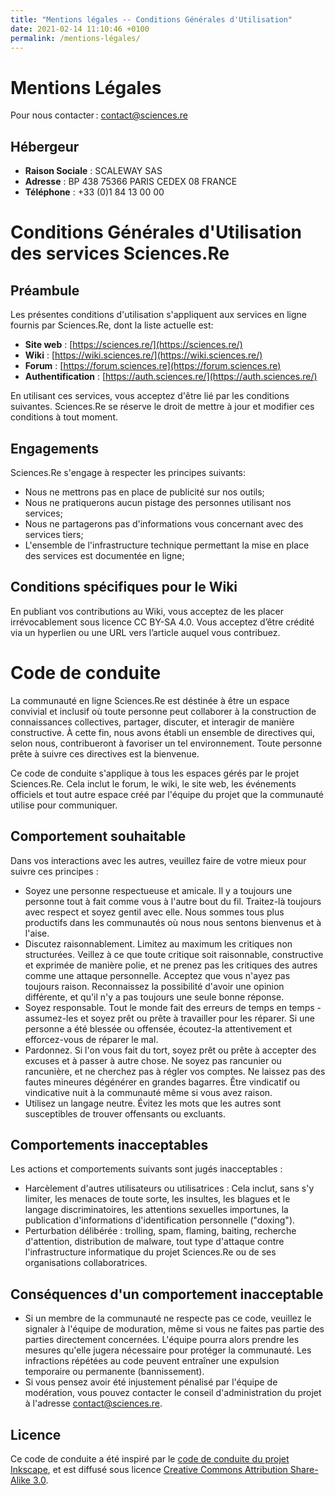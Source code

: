 ```yaml
---
title: "Mentions légales -- Conditions Générales d'Utilisation"
date: 2021-02-14 11:10:46 +0100
permalink: /mentions-légales/
---
```


# Mentions Légales

Pour nous contacter : [contact@sciences.re](mailto:contact@sciences.re)

## Hébergeur

- **Raison Sociale** : SCALEWAY SAS
- **Adresse** : BP 438 75366 PARIS CEDEX 08 FRANCE
- **Téléphone** : +33 (0)1 84 13 00 00

# Conditions Générales d'Utilisation des services Sciences.Re

## Préambule

Les présentes conditions d'utilisation s'appliquent aux services en ligne fournis par Sciences.Re, dont la liste actuelle est:

- **Site web** : [https://sciences.re/](https://sciences.re/)
- **Wiki** : [https://wiki.sciences.re/](https://wiki.sciences.re/)
- **Forum** : [https://forum.sciences.re](https://forum.sciences.re)
- **Authentification** : [https://auth.sciences.re/](https://auth.sciences.re/)

En utilisant ces services, vous acceptez d'être lié par les conditions suivantes. Sciences.Re se réserve le droit de mettre à jour et modifier ces conditions à tout moment.

## Engagements

Sciences.Re s'engage à respecter les principes suivants:

- Nous ne mettrons pas en place de publicité sur nos outils;
- Nous ne pratiquerons aucun pistage des personnes utilisant nos services;
- Nous ne partagerons pas d'informations vous concernant avec des services tiers;
- L'ensemble de l'infrastructure technique permettant la mise en place des services est documentée en ligne;

## Conditions spécifiques pour le Wiki
En publiant vos contributions au Wiki, vous acceptez de les placer irrévocablement sous licence CC BY-SA 4.0. Vous acceptez d’être crédité via un hyperlien ou une URL vers l’article auquel vous contribuez.

# Code de conduite

La communauté en ligne Sciences.Re est déstinée à être un espace convivial et inclusif où toute personne peut collaborer à la construction de connaissances collectives, partager, discuter, et interagir de manière constructive. À cette fin, nous avons établi un ensemble de directives qui, selon nous, contribueront à favoriser un tel environnement. Toute personne prête à suivre ces directives est la bienvenue.

Ce code de conduite s'applique à tous les espaces gérés par le projet Sciences.Re. Cela inclut le forum, le wiki, le site web, les événements officiels et tout autre espace créé par l'équipe du projet que la communauté utilise pour communiquer.

## Comportement souhaitable

Dans vos interactions avec les autres, veuillez faire de votre mieux pour suivre ces principes :

- Soyez une personne respectueuse et amicale. Il y a toujours une personne tout à fait comme vous à l'autre bout du fil. Traitez-là toujours avec respect et soyez gentil avec elle. Nous sommes tous plus productifs dans les communautés où nous nous sentons bienvenus et à l'aise.
- Discutez raisonnablement. Limitez au maximum les critiques non structurées. Veillez à ce que toute critique soit raisonnable, constructive et exprimée de manière polie, et ne prenez pas les critiques des autres comme une attaque personnelle. Acceptez que vous n'ayez pas toujours raison. Reconnaissez la possibilité d'avoir une opinion différente, et qu'il n'y a pas toujours une seule bonne réponse.
- Soyez responsable. Tout le monde fait des erreurs de temps en temps - assumez-les et soyez prêt ou prête à travailler pour les réparer. Si une personne a été blessée ou offensée, écoutez-la attentivement et efforcez-vous de réparer le mal.
- Pardonnez. Si l'on vous fait du tort, soyez prêt ou prête à accepter des excuses et à passer à autre chose. Ne soyez pas rancunier ou rancunière, et ne cherchez pas à régler vos comptes. Ne laissez pas des fautes mineures dégénérer en grandes bagarres. Être vindicatif ou vindicative nuit à la communauté même si vous avez raison.
- Utilisez un langage neutre. Évitez les mots que les autres sont susceptibles de trouver offensants ou excluants.


## Comportements inacceptables

Les actions et comportements suivants sont jugés inacceptables :

- Harcèlement d'autres utilisateurs ou utilisatrices : Cela inclut, sans s'y limiter, les menaces de toute sorte, les insultes, les blagues et le langage discriminatoires, les attentions sexuelles importunes, la publication d'informations d'identification personnelle ("doxing").
- Perturbation délibérée : trolling, spam, flaming, baiting, recherche d'attention, distribution de malware, tout type d'attaque contre l'infrastructure informatique du projet Sciences.Re ou de ses organisations collaboratrices.


## Conséquences d'un comportement inacceptable

- Si un membre de la communauté ne respecte pas ce code, veuillez le signaler à l'équipe de moduration, même si vous ne faites pas partie des parties directement concernées. L'équipe pourra alors prendre les mesures qu'elle jugera nécessaire pour protéger la communauté. Les infractions répétées au code peuvent entraîner une expulsion temporaire ou permanente (bannissement).
- Si vous pensez avoir été injustement pénalisé par l'équipe de modération, vous pouvez contacter le conseil d'administration du projet à l'adresse [contact@sciences.re](mailto:contact@sciences.re).

## Licence

Ce code de conduite a été inspiré par le [code de conduite du projet Inkscape](https://inkscape.org/community/coc/), et est diffusé sous licence [Creative Commons Attribution Share-Alike 3.0](https://creativecommons.org/licenses/by-sa/3.0/).